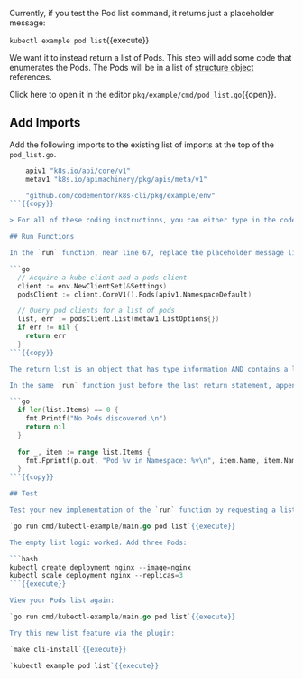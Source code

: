 Currently, if you test the Pod list command, it returns just a placeholder message:

`kubectl example pod list`{{execute}}

 We want it to instead return a list of Pods. This step will add some code that enumerates the Pods. The Pods will be in a list of [structure object](https://www.golangprograms.com/go-language/struct.html) references.

Click here to open it in the editor `pkg/example/cmd/pod_list.go`{{open}}.

## Add Imports

Add the following imports to the existing list of imports at the top of the `pod_list.go`.

```go
	apiv1 "k8s.io/api/core/v1"
	metav1 "k8s.io/apimachinery/pkg/apis/meta/v1"

	"github.com/codementor/k8s-cli/pkg/example/env"
```{{copy}}

> For all of these coding instructions, you can either type in the code (that's best way to learn) or click on the `Copy to Clipboard` icon right after the code snippet. The code will be copied to your clipboard then you can paste it into the source files on the right.

## Run Functions

In the `run` function, near line 67, replace the placeholder message line `fmt.Printf("add pod list code using direct object references\n")` with the following lines, leaving the `return nil` statement intact as the last line:

```go
  // Acquire a kube client and a pods client
  client := env.NewClientSet(&Settings)
  podsClient := client.CoreV1().Pods(apiv1.NamespaceDefault)

  // Query pod clients for a list of pods
  list, err := podsClient.List(metav1.ListOptions{})
  if err != nil {
    return err
  }
```{{copy}}

The return list is an object that has type information AND contains a list of the objects we are interested in. This is a common pattern in Kubernetes object access. 

In the same `run` function just before the last return statement, append this additional code that checks to see if there are more Pods and print a line for each Pod found:

```go
  if len(list.Items) == 0 {
    fmt.Printf("No Pods discovered.\n")
    return nil
  }
  
  for _, item := range list.Items {
    fmt.Fprintf(p.out, "Pod %v in Namespace: %v\n", item.Name, item.Namespace)
  }
```{{copy}}

## Test

Test your new implementation of the `run` function by requesting a list of Pods:

`go run cmd/kubectl-example/main.go pod list`{{execute}}

The empty list logic worked. Add three Pods:

```bash
kubectl create deployment nginx --image=nginx
kubectl scale deployment nginx --replicas=3
```{{execute}}

View your Pods list again:

`go run cmd/kubectl-example/main.go pod list`{{execute}}

Try this new list feature via the plugin:

`make cli-install`{{execute}}

`kubectl example pod list`{{execute}}
